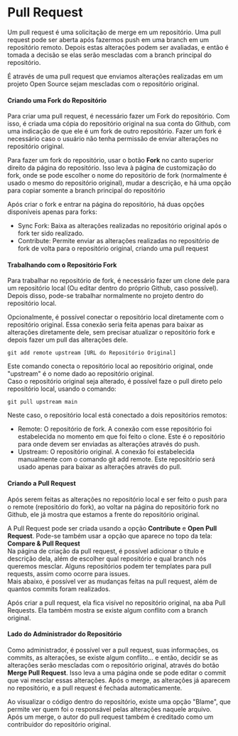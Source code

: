 # Pull Request

Um pull request é uma solicitação de merge em um repositório. Uma pull request pode ser aberta após fazermos push em uma branch em um repositório remoto. Depois estas alterações podem ser avaliadas, e então é tomada a decisão se elas serão mescladas com a branch principal do repositório.

É através de uma pull request que enviamos alterações realizadas em um projeto Open Source sejam mescladas com o repositório original.

#### Criando uma Fork do Repositório

Para criar uma pull request, é necessário fazer um Fork do repositório. Com isso, é criada uma cópia do repositório original na sua conta do Github, com uma indicação de que ele é um fork de outro repositório. Fazer um fork é necessário caso o usuário não tenha permissão de enviar alterações no repositório original.

Para fazer um fork do repositório, usar o botão **Fork** no canto superior direito da página do repositório. Isso leva à página de customização do fork, onde se pode escolher o nome do repositório de fork (normalmente é usado o mesmo do repositório original), mudar a descrição, e há uma opção para copiar somente a branch principal do repositório

Após criar o fork e entrar na página do repositório, há duas opções disponíveis apenas para forks:

- Sync Fork: Baixa as alterações realizadas no repositório original após o fork ter sido realizado.
- Contribute: Permite enviar as alterações realizadas no repositório de fork de volta para o repositório original, criando uma pull request

#### Trabalhando com o Repositório Fork

Para trabalhar no repositório de fork, é necessário fazer um clone dele para um repositório local (Ou editar dentro do próprio Github, caso possível). Depois disso, pode-se trabalhar normalmente no projeto dentro do repositório local.

Opcionalmente, é possível conectar o repositório local diretamente com o repositório original. Essa conexão seria feita apenas para baixar as alterações diretamente dele, sem precisar atualizar o repositório fork e depois fazer um pull das alterações dele.

`git add remote upstream [URL do Repositório Original]`

Este comando conecta o repositório local ao repositório original, onde "upstream" é o nome dado ao repositório original.   
Caso o repositório original seja alterado, é possível faze o pull direto pelo repositório local, usando o comando:

`git pull upstream main`

Neste caso, o repositório local está conectado a dois repositórios remotos:
- Remote: O repositório de fork. A conexão com esse repositório foi estabelecida no momento em que foi feito o clone. Este é o repositório para onde devem ser enviadas as alterações através do push.
- Upstream:  O repositório original. A conexão foi estabelecida manualmente com o comando git add remote. Este repositório será usado apenas para baixar as alterações através do pull.

#### Criando a Pull Request

Após serem feitas as alterações no repositório local e ser feito o push para o remote (repositório do fork), ao voltar na página do repositório fork no Github, ele já mostra que estamos a frente do repositório original.

A Pull Request pode ser criada usando a opção **Contribute** e **Open Pull Request**. Pode-se também usar a opção que aparece no topo da tela: **Compare & Pull Request**  
Na página de criação da pull request, é possível adicionar o titulo e descrição dela, além de escolher qual repositório e qual branch nós queremos mesclar. Alguns repositórios podem ter templates para pull requests, assim como ocorre para issues.  
Mais abaixo, é possível ver as mudanças feitas na pull request, além de quantos commits foram realizados.

Após criar a pull request, ela fica visível no repositório original, na aba Pull Requests. Ela também mostra se existe algum conflito com a branch original.

#### Lado do Administrador do Repositório

Como administrador, é possível ver a pull request, suas informações, os commits, as alterações, se existe algum conflito... e então, decidir se as alterações serão mescladas com o repositório original, através do botão **Merge Pull Request**. Isso leva a uma página onde se pode editar o commit que vai mesclar essas alterações. Após o merge, as alterações já aparecem no repositório, e a pull request é fechada automaticamente.

Ao visualizar o código dentro do repositório, existe uma opção "Blame", que permite ver quem foi o responsável pelas alterações naquele arquivo.  
Após um merge, o autor do pull request também é creditado como um contribuidor do repositório original.